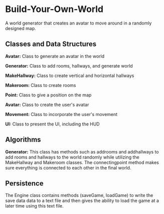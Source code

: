 # Build-Your-Own-World
A world generator that creates an avatar to move around in a randomly designed map.

## Classes and Data Structures

**Avatar:** Class to generate an avatar in the world

**Generator:** Class to add rooms, hallways, and generate world

**MakeHallway:** Class to create vertical and horizontal hallways

**Makeroom:** Class to create rooms

**Point:** Class to give a position on the map

**Avatar:** Class to create the user's avatar

**Movement:** Class to incorporate the user's movement

**UI:** Class to present the UI, including the HUD

## Algorithms

**Generator:** 
This class has methods such as addrooms and addhallways to add rooms and hallways to the world randomly while utilizing the MakeHallway and Makeroom classes. The connectingpoint method makes sure everything is connected to each other in the final world.

## Persistence

The Engine class contains methods (saveGame, loadGame) to write the save data data to a text file and then gives the ability to load the game at a later time using this text file.

